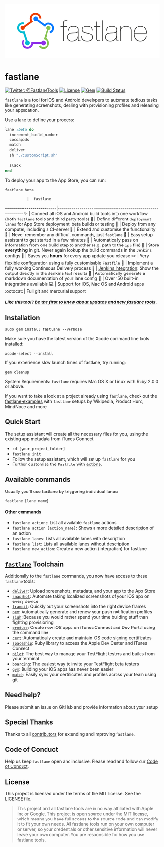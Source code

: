 <h3 align="center">
  <img src="fastlane/assets/fastlane_text.png" alt="fastlane Logo" />
</h3>

fastlane
============

[![Twitter: @FastlaneTools](https://img.shields.io/badge/contact-@FastlaneTools-blue.svg?style=flat)](https://twitter.com/FastlaneTools)
[![License](https://img.shields.io/badge/license-MIT-green.svg?style=flat)](https://github.com/fastlane/fastlane/blob/master/LICENSE)
[![Gem](https://img.shields.io/gem/v/fastlane.svg?style=flat)](http://rubygems.org/gems/fastlane)
[![Build Status](https://img.shields.io/circleci/project/fastlane/fastlane/master.svg?style=flat)](https://circleci.com/gh/fastlane/fastlane)

`fastlane` is a tool for iOS and Android developers to automate tedious tasks like generating screenshots, dealing with provisioning profiles and releasing your application.

Use a lane to define your process:

```ruby
lane :beta do
  increment_build_number
  cocoapods
  match
  deliver
  sh "./customScript.sh"

  slack
end
```

To deploy your app to the App Store, you can run:
```
fastlane beta
```


              |  fastlane
--------------------------|------------------------------------------------------------
:sparkles: | Connect all iOS and Android build tools into one workflow (both `fastlane` tools and third party tools)
:monorail: | Define different `deployment lanes` for App Store deployment, beta builds or testing
:ship: | Deploy from any computer, including a CI-server
:wrench: | Extend and customise the functionality
:thought_balloon: | Never remember any difficult commands, just `fastlane`
:tophat: | Easy setup assistant to get started in a few minutes
:email: | Automatically pass on information from one build step to another (e.g. path to the `ipa` file)
:page_with_curl: | Store **everything** in git. Never again lookup the build commands in the `Jenkins` configs
:rocket: | Saves you **hours** for every app update you release
:pencil2: | Very flexible configuration using a fully customisable `Fastfile`
:mountain_cableway: | Implement a fully working Continuous Delivery process
:ghost: | [Jenkins Integration](https://github.com/fastlane/fastlane/blob/master/fastlane/docs/Jenkins.md): Show the output directly in the Jenkins test results
:book: | Automatically generate a markdown documentation of your lane config
:hatching_chick: | Over 150 built-in integrations available
:computer: | Support for iOS, Mac OS and Android apps
:octocat: | Full git and mercurial support

##### Like this tool? [Be the first to know about updates and new fastlane tools](https://tinyletter.com/krausefx).

## Installation

    sudo gem install fastlane --verbose

Make sure you have the latest version of the Xcode command line tools installed:

    xcode-select --install

If you experience slow launch times of fastlane, try running:

    gem cleanup

System Requirements: `fastlane` requires Mac OS X or Linux with Ruby 2.0.0 or above.

If you want to take a look at a project already using `fastlane`, check out the [fastlane-examples](https://github.com/fastlane/examples) with `fastlane` setups by Wikipedia, Product Hunt, MindNode and more.

## Quick Start

The setup assistant will create all the necessary files for you, using the existing app metadata from iTunes Connect.

- ```cd [your_project_folder]```
- ```fastlane init```
- Follow the setup assistant, which will set up ```fastlane``` for you
- Further customise the ```Fastfile``` with [actions](https://github.com/fastlane/fastlane/blob/master/fastlane/docs/Actions.md).

## Available commands

Usually you'll use fastlane by triggering individual lanes:

    fastlane [lane_name]

#### Other commands

- `fastlane actions`: List all available `fastlane` actions
- `fastlane action [action_name]`: Shows a more detailed description of an action
- `fastlane lanes`: Lists all available lanes with description
- `fastlane list`: Lists all available lanes without description
- `fastlane new_action`: Create a new action (integration) for fastlane

## [`fastlane`](https://fastlane.tools) Toolchain

Additionally to the `fastlane` commands, you now have access to these `fastlane` tools:

- [`deliver`](https://github.com/fastlane/fastlane/tree/master/deliver): Upload screenshots, metadata, and your app to the App Store
- [`snapshot`](https://github.com/fastlane/fastlane/tree/master/snapshot): Automate taking localized screenshots of your iOS app on every device
- [`frameit`](https://github.com/fastlane/fastlane/tree/master/frameit): Quickly put your screenshots into the right device frames
- [`pem`](https://github.com/fastlane/fastlane/tree/master/pem): Automatically generate and renew your push notification profiles
- [`sigh`](https://github.com/fastlane/fastlane/tree/master/sigh): Because you would rather spend your time building stuff than fighting provisioning
- [`produce`](https://github.com/fastlane/fastlane/tree/master/produce): Create new iOS apps on iTunes Connect and Dev Portal using the command line
- [`cert`](https://github.com/fastlane/fastlane/tree/master/cert): Automatically create and maintain iOS code signing certificates
- [`spaceship`](https://github.com/fastlane/fastlane/tree/master/spaceship): Ruby library to access the Apple Dev Center and iTunes Connect
- [`pilot`](https://github.com/fastlane/fastlane/tree/master/pilot): The best way to manage your TestFlight testers and builds from your terminal
- [`boarding`](https://github.com/fastlane/boarding): The easiest way to invite your TestFlight beta testers
- [`gym`](https://github.com/fastlane/fastlane/tree/master/gym): Building your iOS apps has never been easier
- [`match`](https://github.com/fastlane/fastlane/tree/master/match): Easily sync your certificates and profiles across your team using git

## Need help?
Please submit an issue on GitHub and provide information about your setup

## Special Thanks

Thanks to all [contributors](https://github.com/fastlane/fastlane/graphs/contributors) for extending and improving `fastlane`.

## Code of Conduct

Help us keep `fastlane` open and inclusive. Please read and follow our [Code of Conduct](https://github.com/fastlane/fastlane/blob/master/CODE_OF_CONDUCT.md).

## License
This project is licensed under the terms of the MIT license. See the LICENSE file.

> This project and all fastlane tools are in no way affiliated with Apple Inc or Google. This project is open source under the MIT license, which means you have full access to the source code and can modify it to fit your own needs. All fastlane tools run on your own computer or server, so your credentials or other sensitive information will never leave your own computer. You are responsible for how you use fastlane tools.
